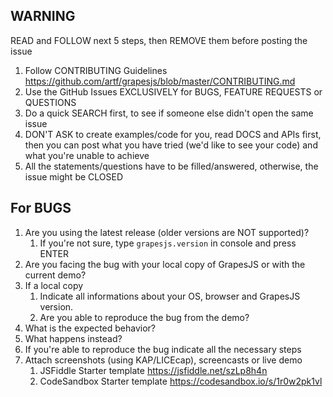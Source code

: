 ## WARNING
READ and FOLLOW next 5 steps, then REMOVE them before posting the issue

1. Follow CONTRIBUTING Guidelines https://github.com/artf/grapesjs/blob/master/CONTRIBUTING.md
2. Use the GitHub Issues EXCLUSIVELY for BUGS, FEATURE REQUESTS or QUESTIONS
3. Do a quick SEARCH first, to see if someone else didn't open the same issue
4. DON'T ASK to create examples/code for you, read DOCS and APIs first, then you can post what you have tried (we'd like to see your code) and what you're unable to achieve
5. All the statements/questions have to be filled/answered, otherwise, the issue might be CLOSED

## For BUGS
  1. Are you using the latest release (older versions are NOT supported)?
      1. If you're not sure, type `grapesjs.version` in console and press ENTER
  1. Are you facing the bug with your local copy of GrapesJS or with the current demo?
  1. If a local copy
      1. Indicate all informations about your OS, browser and GrapesJS version.
      1. Are you able to reproduce the bug from the demo?
  1. What is the expected behavior?
  1. What happens instead?
  1. If you're able to reproduce the bug indicate all the necessary steps
  1. Attach screenshots (using KAP/LICEcap), screencasts or live demo
     1. JSFiddle Starter template https://jsfiddle.net/szLp8h4n
     1. CodeSandbox Starter template https://codesandbox.io/s/1r0w2pk1vl
